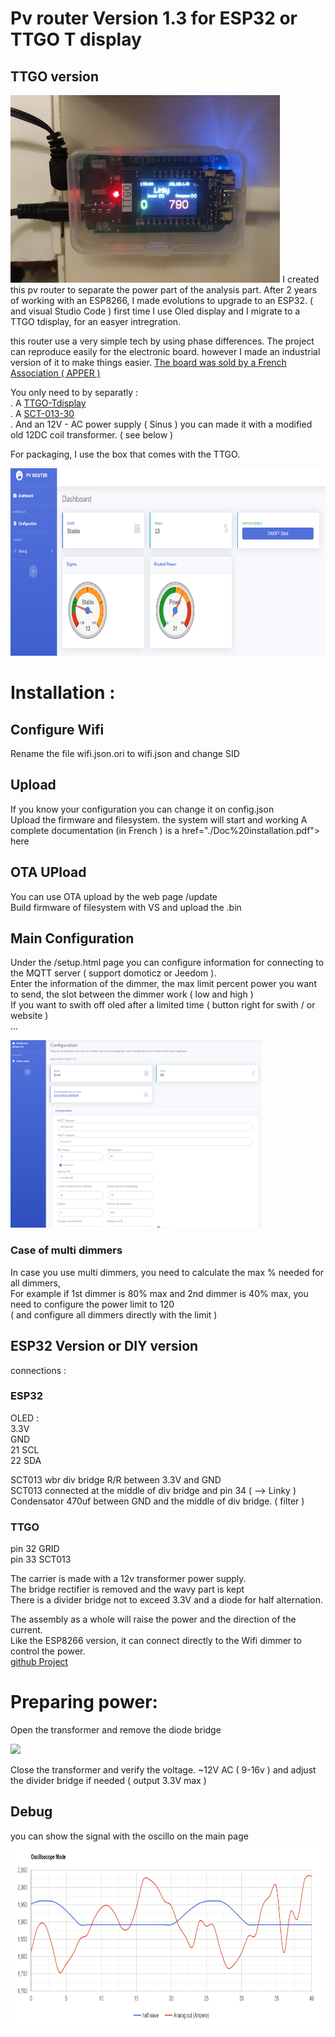 # Pv router Version 1.3 for ESP32 or TTGO T display 

## TTGO version 
<img src="./img/routeur.jpg" align="up" height="300"  >
I created this pv router to separate the power part of the analysis part. 
After 2 years of working with an ESP8266, I made evolutions to upgrade to an ESP32. ( and visual Studio Code )
first time I use Oled display and I migrate to a TTGO tdisplay, for an easyer intregration. 

this router use a very simple tech by using phase differences.
The project can reproduce easily for the electronic board.
however I made an industrial version of it to make things easier.
<a href="https://www.helloasso.com/associations/apper/formulaires/4">The board was sold by a French Association ( APPER ) </a>

You only need to by separatly : <br>
 . A <a href="https://amzn.to/3hVCLpf">TTGO-Tdisplay</a><br>
 . A <a href="https://amzn.to/3CtCHqi">SCT-013-30</a><br>
 . And an 12V - AC power supply ( Sinus ) you can made it with a modified old 12DC coil transformer. ( see below )<br>

For packaging, I use the box that comes with the TTGO.

<img src="./img/index.png" align="down" height="300"  > 

# Installation : 
## Configure Wifi 
Rename the file wifi.json.ori to wifi.json and change SID 
## Upload
If you know your configuration you can change it on config.json<br>
Upload the firmware and filesystem. the system will start and working
A complete documentation (in French ) is a href="./Doc%20installation.pdf"> here </a>

## OTA UPload 
You can use OTA upload by the web page /update <br>
Build firmware of filesystem with VS and upload the .bin

## Main Configuration 
Under the /setup.html page you can configure information for connecting to the MQTT server ( support domoticz or Jeedom ).<br>
Enter the information of the dimmer, the max limit percent power you want to send, the slot between the dimmer work ( low and high )<br>
If you want to swith off oled after a limited time ( button right for swith / or website )<br>
...<br>

<img src="./img/setup.png" align="down" height="300"  >

### Case of multi dimmers

In case you use multi dimmers, you need to calculate the max % needed for all dimmers, <br>
For example if 1st dimmer is 80% max and 2nd dimmer is 40% max, you need to configure the power limit to 120 <br>
( and configure all dimmers directly with the limit )


## ESP32 Version or DIY version
connections : 
### ESP32  
OLED  : <br>
3.3V <br>
GND <br>
21 SCL<br>
22 SDA <br>

SCT013 wbr
div bridge R/R  between  3.3V and GND<br>
SCT013  connected at the middle of div bridge and pin 34 ( --> Linky )<br>
Condensator 470uf between GND and the middle of div bridge. ( filter )<br>


### TTGO 
pin 32 GRID <br>
pin 33 SCT013 <br>


The carrier is made with a 12v transformer power supply.<br>
The bridge rectifier is removed and the wavy part is kept<br>
There is a divider bridge not to exceed 3.3V and a diode for half alternation.<br>

The assembly as a whole will raise the power and the direction of the current.<br>
Like the ESP8266 version, it can connect directly to the Wifi dimmer to control the power.<br>
<a href="https://github.com/xlyric/PV-discharge-Dimmer-AC-Dimmer-KIT-Robotdyn">github Project</a><br>

# Preparing power: 
Open the transformer and remove the diode bridge

<img src ="https://nsa40.casimages.com/img/2019/06/14/190614104905615784.jpg">

Close the transformer and verify the voltage. ~12V AC ( 9-16v ) and adjust the divider bridge if needed ( output 3.3V max )


## Debug

you can show the signal with the oscillo on the main page
<img src="./img/oscillo.png" align="down" height="300"  >


